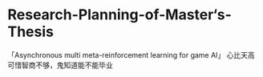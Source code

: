 # Research-Planning-of-Master‘s-Thesis
「Asynchronous multi meta-reinforcement learning for game AI」
心比天高可惜智商不够，鬼知道能不能毕业
